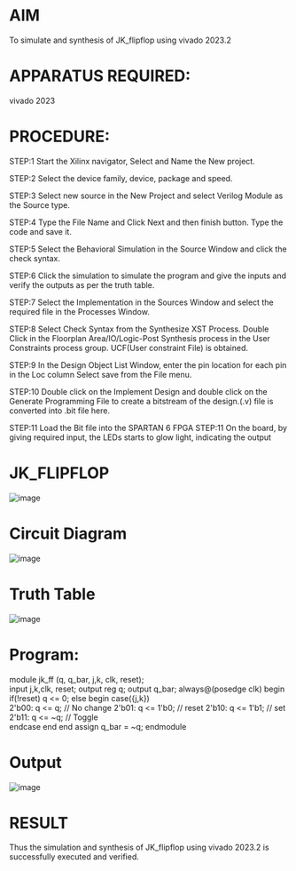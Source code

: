 # AIM
To simulate and synthesis of JK_flipflop using vivado 2023.2
# APPARATUS REQUIRED:
vivado 2023
# PROCEDURE:
STEP:1 Start the Xilinx navigator, Select and Name the New project.

STEP:2 Select the device family, device, package and speed.

STEP:3 Select new source in the New Project and select Verilog Module as the Source type.

STEP:4 Type the File Name and Click Next and then finish button. Type the code and save it.

STEP:5 Select the Behavioral Simulation in the Source Window and click the check syntax.

STEP:6 Click the simulation to simulate the program and give the inputs and verify the outputs as per the truth table.

STEP:7 Select the Implementation in the Sources Window and select the required file in the Processes Window.

STEP:8 Select Check Syntax from the Synthesize XST Process. Double Click in the Floorplan Area/IO/Logic-Post Synthesis process in the User Constraints process group. UCF(User constraint File) is obtained.

STEP:9 In the Design Object List Window, enter the pin location for each pin in the Loc column Select save from the File menu.

STEP:10 Double click on the Implement Design and double click on the Generate Programming File to create a bitstream of the design.(.v) file is converted into .bit file here.

STEP:11 Load the Bit file into the SPARTAN 6 FPGA STEP:11 On the board, by giving required input, the LEDs starts to glow light, indicating the output
# JK_FLIPFLOP
![image](https://github.com/RESMIRNAIR/JK_FLIPFLOP/assets/154305926/094e9d55-5f30-4984-90b9-dd51d5297974)
# Circuit Diagram
![image](https://github.com/RESMIRNAIR/JK_FLIPFLOP/assets/154305926/5b973ee8-9ee2-402d-8cba-1adfa2e4d5f2)
# Truth Table
![image](https://github.com/RESMIRNAIR/JK_FLIPFLOP/assets/154305926/04d4ff52-ae20-4e08-bd70-58137b129890)
# Program:
 module jk_ff (q, q_bar, j,k, clk, reset);        
 input j,k,clk, reset;
 output reg q;
 output q_bar;
 always@(posedge clk) begin
 if(!reset)
        q <= 0;
 else 
 begin
    case({j,k})              
         2'b00: q <= q; // No change
         2'b01: q <= 1'b0; // reset
         2'b10: q <= 1'b1; // set
         2'b11: q <= ~q; // Toggle                       
      endcase
    end
 end
     assign q_bar = ~q;
 endmodule
 # Output
 ![image](https://github.com/Kboomi/JK_FLIPFLOP/assets/164855485/4de25bb2-99ed-43f7-9122-dd5ca33c6d5b)
 # RESULT
Thus the simulation and synthesis of JK_flipflop using vivado 2023.2 is successfully executed and verified.

